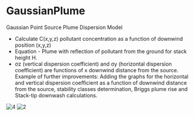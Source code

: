 # GaussianPlume
Gaussian Point Source Plume Dispersion Model
- Calculate C(x,y,z) pollutant concentration as a function of downwind position (x,y,z)
- Equation - Plume with reflection of pollutant from the ground for stack height H.
- σz (vertical dispersion coefficient) and σy (horizontal dispersion coefficient) are functions of x downwind distance from the source.
Example of further improvements: Adding the graphs for the horizontal and vertical dispersion coefficient as a function of downwind distance from the source, 
stability classes determination, Briggs plume rise and Stack-tip downwash calculations.

![4](https://github.com/user-attachments/assets/641f01e6-db14-409e-8698-809094594e75)
![2](https://github.com/user-attachments/assets/32f47f48-d295-4687-8180-51ec4b178f34)


